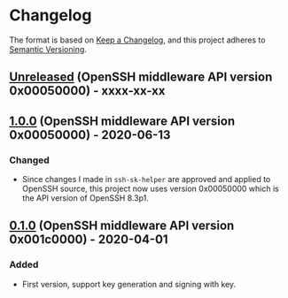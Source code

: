 # Changelog

The format is based on [Keep a Changelog](https://keepachangelog.com/en/1.0.0/),
and this project adheres to [Semantic Versioning](https://semver.org/spec/v2.0.0.html).

## [Unreleased] (OpenSSH middleware API version 0x00050000) - xxxx-xx-xx

## [1.0.0] (OpenSSH middleware API version 0x00050000) - 2020-06-13

### Changed

- Since changes I made in `ssh-sk-helper` are approved and applied to OpenSSH source, this project now uses version 0x00050000 which is the API version of OpenSSH 8.3p1.

## [0.1.0] (OpenSSH middleware API version 0x001c0000) - 2020-04-01

### Added

- First version, support key generation and signing with key.

[Unreleased]: https://github.com/tavrez/openssh-sk-winhello/compare/v1.0...HEAD
[1.0.0]: https://github.com/tavrez/openssh-sk-winhello/compare/v0.1...v1.0
[0.1.0]: https://github.com/tavrez/openssh-sk-winhello/releases/tag/v0.1
